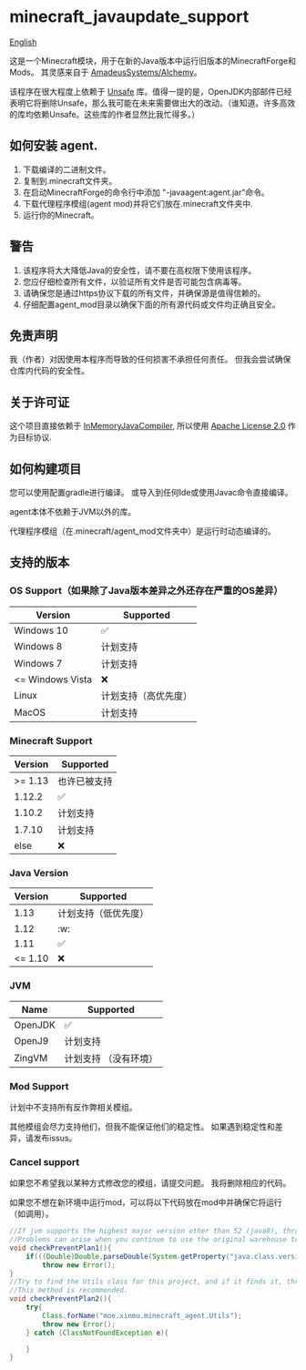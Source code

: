 # minecraft_javaupdate_support
[English](README.md)

这是一个Minecraft模块，用于在新的Java版本中运行旧版本的MinecraftForge和Mods。 其灵感来自于 [AmadeusSystems/Alchemy](https://github.com/AmadeusSystems/Alchemy)。

该程序在很大程度上依赖于 [Unsafe](https://github.com/unofficial-openjdk/openjdk/blob/jdk/jdk/src/jdk.unsupported/share/classes/sun/misc/Unsafe.java) 库。值得一提的是，OpenJDK内部邮件已经表明它将删除Unsafe，那么我可能在未来需要做出大的改动。（谁知道。许多高效的库均依赖Unsafe。这些库的作者显然比我忙得多。）
## 如何安装 agent.
1. 下载编译的二进制文件。
2. 复制到.minecraft文件夹。
3. 在启动MinecraftForge的命令行中添加 "-javaagent:agent.jar"命令。
4. 下载代理程序模组(agent mod)并将它们放在.minecraft文件夹中.
5. 运行你的Minecraft。
## 警告
1. 该程序将大大降低Java的安全性，请不要在高权限下使用该程序。
2. 您应仔细检查所有文件，以验证所有文件是否可能包含病毒等。
3. 请确保您是通过https协议下载的所有文件，并确保源是值得信赖的。
4. 仔细配置agent_mod目录以确保下面的所有源代码或文件均正确且安全。
## 免责声明
我（作者）对因使用本程序而导致的任何损害不承担任何责任。 但我会尝试确保仓库内代码的安全性。
## 关于许可证
这个项目直接依赖于 [InMemoryJavaCompiler](https://github.com/trung/InMemoryJavaCompiler), 所以使用 [Apache License 2.0](https://www.apache.org/licenses/LICENSE-2.0) 作为目标协议.
## 如何构建项目
您可以使用配置gradle进行编译。
或导入到任何Ide或使用Javac命令直接编译。

agent本体不依赖于JVM以外的库。

代理程序模组（在.minecraft/agent_mod文件夹中）是运行时动态编译的。
## 支持的版本
### OS Support（如果除了Java版本差异之外还存在严重的OS差异）
| Version          | Supported          |
| ---------------- | ------------------ |
| Windows 10       | :white_check_mark: |
| Windows 8        | 计划支持            |
| Windows 7        | 计划支持            |
| <= Windows Vista | :x:                |
| Linux            | 计划支持（高优先度） |
| MacOS            | 计划支持            |

### Minecraft Support
| Version  | Supported               |
| -------- | ----------------------- |
| >= 1.13  | 也许已被支持             |
| 1.12.2   | :white_check_mark:      |
| 1.10.2   | 计划支持                 |
| 1.7.10   | 计划支持                 |
| else     | :x:                     |

### Java Version
| Version  | Supported                    |
| -------- | ---------------------------- |
| 1.13     | 计划支持（低优先度）           |
| 1.12     | :w:                          |
| 1.11     | :white_check_mark:           |
| <= 1.10  | :x:                          |

### JVM 
| Name     | Supported                     |
| -------- | ----------------------------- |
| OpenJDK  | :white_check_mark:            |
| OpenJ9   | 计划支持                       |
| ZingVM   | 计划支持 （没有环境）           |

### Mod Support
计划中不支持所有反作弊相关模组。

其他模组会尽力支持他们，但我不能保证他们的稳定性。 如果遇到稳定性和差异，请发布issus。
### Cancel support
如果您不希望我以某种方式修改您的模组，请提交问题。 我将删除相应的代码。

如果您不想在新环境中运行mod，可以将以下代码放在mod中并确保它将运行（如调用）。

```java
//If jvm supports the highest major version other than 52 (java8), throw an error.
//Problems can arise when you continue to use the original warehouse to develop mods for new versions of the game.
void checkPreventPlan1(){
    if(((Double)Double.parseDouble(System.getProperty("java.class.version"))).intValue()!=52)
        throw new Error();
}
//Try to find the Utils class for this project, and if it finds it, throw an error. 
//This method is recommended.
void checkPreventPlan2(){
    try{
        Class.forName("moe.xinmu.minecraft_agent.Utils");
        throw new Error();
    } catch (ClassNotFoundException e){

    }
}
```
